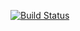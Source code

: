 [![Build Status](https://travis-ci.org/PaymentSystem/Application.svg?branch=master)](https://travis-ci.org/PaymentSystem/Application)

